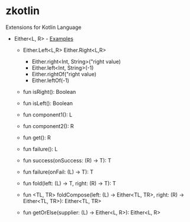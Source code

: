# zkotlin


Extensions for Kotlin Language

- Either<L, R> - [Examples](src/test/kotlin/br/com/zup/zkotlin/either/EitherTest.kt)
    - Either.Left<L,R> Either.Right<L,R>
        - Either.right<Int, String>("right value)
        - Either.left<Int, String>(-1)
        - Either.rightOf("right value)
        - Either.leftOf(-1)

    - fun isRight(): Boolean
    - fun isLeft(): Boolean
    - fun component1(): L
    - fun component2(): R
    - fun get(): R
    - fun failure(): L 
    - fun <T> success(onSuccess: (R) -> T): T
    - fun <T> failure(onFail: (L) -> T): T
    - fun <T> fold(left: (L) -> T, right: (R) -> T): T
    - fun <TL, TR> foldCompose(left: (L) -> Either<TL, TR>, right: (R) -> Either<TL, TR>): Either<TL, TR>
    - fun getOrElse(supplier: (L) -> Either<L, R>): Either<L, R>
    
    

